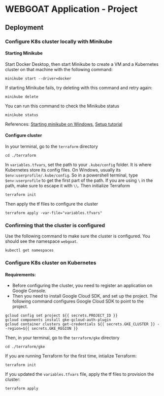 # WEBGOAT Application - Project

## Deployment

### Configure K8s cluster locally with Minikube

#### Starting Minikube

Start Docker Desktop, then start Minikube to create a VM and a Kubernetes cluster on that machine with the following command:

```
minikube start --driver=docker
```

If starting Minikube fails, try deleting with this command and retry again:

```
minikube delete
```

You can run this command to check the Minikube status

```
minikube status
```

References: [Starting minikube on Windows](https://stackoverflow.com/questions/71774813/minikube-fails-to-start-on-windows-11-home-and-docker-desktop), [Setup tutorial](https://medium.com/rahasak/replace-docker-desktop-with-minikube-and-hyperkit-on-macos-783ce4fb39e3)

#### Configure cluster

In your terminal, go to the `terraform` directory

```
cd ./terraform
```

In `variables.tfvars`, set the path to your `.kube/config` folder. It is where Kubernetes store its config files. On Windows, usually its `$env:userprofile/.kube/config`.
So in a powershell terminal, type `$env:userprofile` to get the first part of the path. If you are using `\` in the path, make sure to escape it with `\\`.
Then initialize Terraform

```
terraform init
```

Then apply the tf files to configure the cluster

```
terraform apply -var-file="variables.tfvars"
```

### Confirming that the cluster is configured

Use the following command to make sure the cluster is configured. You should see the namespace `webgoat`.

```
kubectl get namespaces
```

### Configure K8s cluster on Kubernetes

#### Requirements:

- Before configuring the cluster, you need to register an application on Google Console.
- Then you need to install Google Cloud SDK, and set up the project. The following command configures Google Cloud SDK to point to the project. 

```
gcloud config set project ${{ secrets.PROJECT_ID }}
gcloud components install gke-gcloud-auth-plugin
gcloud container clusters get-credentials ${{ secrets.GKE_CLUSTER }} --region=${{ secrets.GKE_REGION }}
```

Then, in your terminal, go to the `terraform/gke` directory

```
cd ./terraform/gke
```

If you are running Terraform for the first time, intialize Terraform:

```
terraform init
```

If you updated the `variables.tfvars` file, apply the tf files to provision the cluster:

```
terraform apply
```

